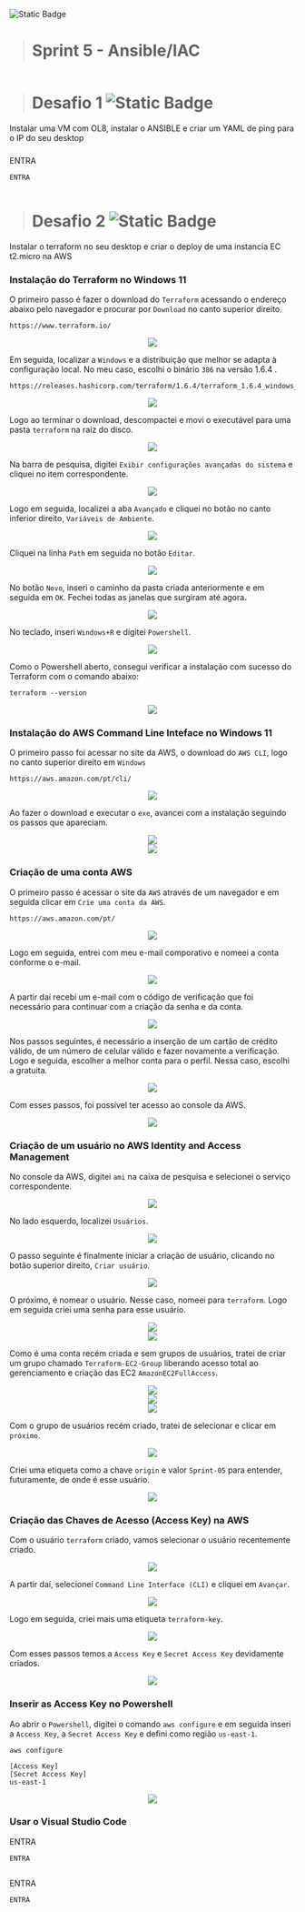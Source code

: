 ![Static Badge](https://img.shields.io/badge/STATUS-Em_Desenvolvimento-FFC000)
># Sprint 5 - Ansible/IAC 
<div align="center"> <img src="" /> </div>



># Desafio 1 ![Static Badge](https://img.shields.io/badge/STATUS-Em_Desenvolvimento-FFC000)
Instalar uma VM com OL8, instalar o ANSIBLE e criar um YAML de ping para o IP do seu desktop



### 

ENTRA
```
ENTRA
```
<div align="center"> <img src=""/> </div>



># Desafio 2 ![Static Badge](https://img.shields.io/badge/STATUS-Em_Desenvolvimento-FFC000)
Instalar o terraform no seu desktop e criar o deploy de uma instancia EC t2.micro na AWS


### Instalação do Terraform no Windows 11


O primeiro passo é fazer o download do `Terraform` acessando o endereço abaixo pelo navegador e procurar por `Download` no canto superior direito.
```
https://www.terraform.io/
```
<div align="center"> <img src="https://github.com/bmsousa9/CompassUOL-Semana-05/assets/111213549/90786ae0-b80e-421b-8569-96f9c1f24b4b"/> </div>

Em seguida, localizar a `Windows` e a distribuição que melhor se adapta à configuração local. No meu caso, escolhi o binário `386` na versão 1.6.4 .
```
https://releases.hashicorp.com/terraform/1.6.4/terraform_1.6.4_windows_386.zip
```
<div align="center"> <img src="https://github.com/bmsousa9/CompassUOL-Semana-05/assets/111213549/944a5404-a7ef-494d-995e-295c40c65303"/> </div>

Logo ao terminar o download, descompactei e movi o executável para uma pasta `terraform` na raiz do disco.
<div align="center"> <img src="https://github.com/bmsousa9/CompassUOL-Semana-05/assets/111213549/40921b63-612b-4e3f-a1ed-e756d69f44c1"/> </div>

Na barra de pesquisa, digitei `Exibir configurações avançadas do sistema` e cliquei no item correspondente.
<div align="center"> <img src="https://github.com/bmsousa9/CompassUOL-Semana-05/assets/111213549/e76dda4a-27f2-47c7-941d-50f8506a78fc"/> </div>

Logo em seguida, localizei a aba `Avançado` e cliquei no botão no canto inferior direito, `Variáveis de Ambiente`.
<div align="center"> <img src="https://github.com/bmsousa9/CompassUOL-Semana-05/assets/111213549/51ce8b58-c5b2-4bfa-9eab-1e4261a185e0"/> </div>

Cliquei na linha `Path` em seguida no botão `Editar`.
<div align="center"> <img src="https://github.com/bmsousa9/CompassUOL-Semana-05/assets/111213549/faf08b93-88da-49ff-a6e7-2c34bcb73de9"/> </div>

No botão `Novo`, inseri o caminho da pasta criada anteriormente e em seguida em `OK`. Fechei todas as janelas que surgiram até agora.
<div align="center"> <img src="https://github.com/bmsousa9/CompassUOL-Semana-05/assets/111213549/7982897b-52bd-4451-b37b-911263fafc9e"/> </div>

No teclado, inseri `Windows+R` e digitei `Powershell`.
<div align="center"> <img src="https://github.com/bmsousa9/CompassUOL-Semana-05/assets/111213549/c6250bf7-6065-41eb-a7e6-65fb0d2a5152"/> </div>

Como o Powershell aberto, consegui verificar a instalação com sucesso do Terraform com o comando abaixo:
```
terraform --version
```
<div align="center"> <img src="https://github.com/bmsousa9/CompassUOL-Semana-05/assets/111213549/d9995af1-f6c8-424f-9e94-281f50023323"/> </div>


### Instalação do AWS Command Line Inteface no Windows 11


O primeiro passo foi acessar no site da AWS, o download do `AWS CLI`, logo no canto superior direito em `Windows`
```
https://aws.amazon.com/pt/cli/
```
<div align="center"> <img src="https://github.com/bmsousa9/CompassUOL-Semana-05/assets/111213549/9fd8e2b3-fb57-4496-a9a4-93db57fcd34c"/> </div>

Ao fazer o download e executar o `exe`, avancei com a instalação seguindo os passos que apareciam.
<div align="center"> <img src="https://github.com/bmsousa9/CompassUOL-Semana-05/assets/111213549/bda66b68-fbf3-4e84-bf3f-ddf669eff87f"/> </div>
<div align="center"> <img src="https://github.com/bmsousa9/CompassUOL-Semana-05/assets/111213549/4437f793-b954-495e-956f-6add0b3753df"/> </div>


### Criação de uma conta AWS


O primeiro passo é acessar o site da `AWS` através de um navegador e em seguida clicar em `Crie uma conta da AWS`.
```
https://aws.amazon.com/pt/
```
<div align="center"> <img src="https://github.com/bmsousa9/CompassUOL-Semana-05/assets/111213549/345f2c14-f3a0-4566-a507-6e03f7852ee9"/> </div>

Logo em seguida, entrei com meu e-mail comporativo e nomeei a conta conforme o e-mail.
<div align="center"> <img src="https://github.com/bmsousa9/CompassUOL-Semana-05/assets/111213549/c99a9131-bd7f-4fcd-84e0-80f9b6b205d6"/> </div>

A partir daí recebi um e-mail com o código de verificação que foi necessário para continuar com a criação da senha e da conta.
<div align="center"> <img src="https://github.com/bmsousa9/CompassUOL-Semana-05/assets/111213549/25aed3b5-3099-4e3b-8c46-a51743bd3af6"/> </div>

Nos passos seguintes, é necessário a inserção de um cartão de crédito válido, de um número de celular válido e fazer novamente a verificação. Logo e seguida, escolher a melhor conta para o perfil. Nessa caso, escolhi a gratuita.
<div align="center"> <img src="https://github.com/bmsousa9/CompassUOL-Semana-05/assets/111213549/ba15b7c0-abba-4f6a-bd58-d6c8c95f769d"/> </div>

Com esses passos, foi possível ter acesso ao console da AWS.
<div align="center"> <img src="https://github.com/bmsousa9/CompassUOL-Semana-05/assets/111213549/fe6ae9ff-4d93-43bc-b584-4514933d1011"/> </div>


### Criação de um usuário no AWS Identity and Access Management


No console da AWS, digitei `ami` na caixa de pesquisa e selecionei o serviço correspondente.
<div align="center"> <img src="https://github.com/bmsousa9/CompassUOL-Semana-05/assets/111213549/268a878c-5f31-4f55-b2de-cefa4e9d72bc"/> </div>

No lado esquerdo, localizei `Usuários`.
<div align="center"> <img src="https://github.com/bmsousa9/CompassUOL-Semana-05/assets/111213549/a4b7ecd1-82e8-461a-8cab-fe57ff78091e"/> </div>

O passo seguinte é finalmente iniciar a criação de usuário, clicando no botão superior direito, `Criar usuário`.
<div align="center"> <img src="https://github.com/bmsousa9/CompassUOL-Semana-05/assets/111213549/512bf3d6-98f4-4797-b0df-dc4e23f36c97"/> </div>

O próximo, é nomear o usuário. Nesse caso, nomeei para `terraform`. Logo em seguida criei uma senha para esse usuário.
<div align="center"> <img src="https://github.com/bmsousa9/CompassUOL-Semana-05/assets/111213549/64b760f6-de5e-4090-9e93-2bd6c54b6798"/> </div>
<div align="center"> <img src="https://github.com/bmsousa9/CompassUOL-Semana-05/assets/111213549/d26ee3c3-aa11-4939-971f-0f75d868ef06"/> </div>

Como é uma conta recém criada e sem grupos de usuários, tratei de criar um grupo chamado `Terraform-EC2-Group` liberando acesso total ao gerenciamento e criação das EC2 `AmazonEC2FullAccess`.
<div align="center"> <img src="https://github.com/bmsousa9/CompassUOL-Semana-05/assets/111213549/344e845a-522b-47b1-ba52-c0dd047b6823"/> </div>
<div align="center"> <img src="https://github.com/bmsousa9/CompassUOL-Semana-05/assets/111213549/3ff88159-27eb-429e-8c5a-0a3cfa24704e"/> </div>
<div align="center"> <img src="https://github.com/bmsousa9/CompassUOL-Semana-05/assets/111213549/ab4f4b35-205f-497e-a319-1a29571126e8"/> </div>

Com o grupo de usuários recém criado, tratei de selecionar e clicar em `próximo`.
<div align="center"> <img src="https://github.com/bmsousa9/CompassUOL-Semana-05/assets/111213549/fec2273c-b9b9-4666-8e81-5bf16e0e9751"/> </div>

Criei uma etiqueta como a chave `origin` e valor `Sprint-05` para entender, futuramente, de onde é esse usuário.
<div align="center"> <img src="https://github.com/bmsousa9/CompassUOL-Semana-05/assets/111213549/a8eb10ad-5171-4f99-8d18-3997c29d9e3c"/> </div>


### Criação das Chaves de Acesso (Access Key) na AWS


Com o usuário `terraform` criado, vamos selecionar o usuário recentemente criado.
<div align="center"> <img src="https://github.com/bmsousa9/CompassUOL-Semana-05/assets/111213549/251dfb6f-363f-4e0e-9ece-3f016936a654"/> </div>

A partir daí, selecionei `Command Line Interface (CLI)` e cliquei em `Avançar`.
<div align="center"> <img src="https://github.com/bmsousa9/CompassUOL-Semana-05/assets/111213549/503a1743-320d-4b03-9643-338b832292c0"/> </div>

Logo em seguida, criei mais uma etiqueta `terraform-key`.
<div align="center"> <img src="https://github.com/bmsousa9/CompassUOL-Semana-05/assets/111213549/eeded8a6-3612-4e46-a757-7b3f76fa9757"/> </div>

Com esses passos temos a `Access Key` e `Secret Access Key` devidamente criados.
<div align="center"> <img src="https://github.com/bmsousa9/CompassUOL-Semana-05/assets/111213549/1c4709e2-5f99-474a-89cf-e651de179d68"/> </div>


### Inserir as Access Key no Powershell


Ao abrir o `Powershell`, digitei o comando `aws configure` e em seguida inseri a `Access Key`, a `Secret Access Key` e defini como região `us-east-1`.
```
aws configure
```
```
[Access Key]
[Secret Access Key]
us-east-1
```
<div align="center"> <img src="https://github.com/bmsousa9/CompassUOL-Semana-05/assets/111213549/bc6de26b-d84f-4f54-86bc-6c2b9c895234"/> </div>


### Usar o Visual Studio Code


ENTRA
```
ENTRA
```
<div align="center"> <img src=""/> </div>

ENTRA
```
ENTRA
```
<div align="center"> <img src=""/> </div>
